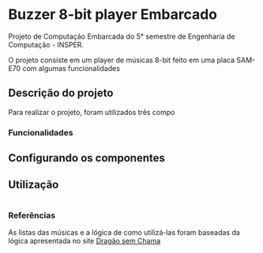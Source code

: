 # Buzzer 8-bit player Embarcado
Projeto de Computação Embarcada do 5° semestre de Engenharia de Computação - INSPER.

 O projeto consiste em um player de músicas 8-bit feito em uma placa SAM-E70 com algumas funcionalidades

## Descrição do projeto

Para realizar o projeto, foram utilizados três compo

### Funcionalidades


## Configurando os componentes


## Utilização 

#
### Referências
As listas das músicas e a lógica de como utilizá-las foram baseadas da lógica apresentada no site [Dragão sem Chama](https://dragaosemchama.com/en/2019/02/songs-for-arduino/)


<!--stackedit_data:
eyJoaXN0b3J5IjpbNzcyOTEyMzMsMzMxNDk5ODExLC0xMTc5MT
AwOTMzLC0yOTI0Mjk5OTMsMTIyMjY3Nzk2MywxODA0NjcyMTEx
LDE3OTIyMTA0ODBdfQ==
-->